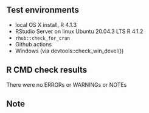 ## Test environments
* local OS X install, R 4.1.3
* RStudio Server on linux Ubuntu 20.04.3 LTS R 4.1.2
* `rhub::check_for_cran`
* Github actions
* Windows (via devtools::check_win_devel())

## R CMD check results
There were no ERRORs or WARNINGs or NOTEs

## Note
